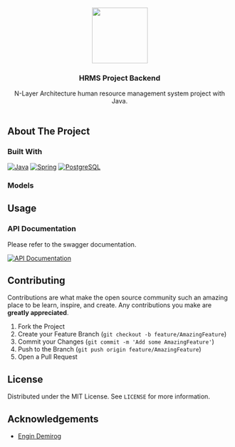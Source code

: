 
<br />

<p align="center">
  <a href="https://github.com/ahmet-cetinkaya/hrms-project-backend"><img src="https://user-images.githubusercontent.com/53148314/117860940-8a011800-b299-11eb-82ee-54fa0c7a9c3a.png" height="125"></a>
  <h3 align="center">HRMS Project Backend</h3>
  <p align="center">
    N-Layer Architecture human resource management system project with Java.
    <br />
    <br />
  </p>
</p>

## About The Project

### Built With

[![Java](https://img.shields.io/badge/Java-ED8B00?style=for-the-badge&logo=java&logoColor=white)](https://www.java.com/)
[![Spring](https://img.shields.io/badge/Spring-6DB33F?style=for-the-badge&logo=spring&logoColor=white)](https://spring.io/)
[![PostgreSQL](https://img.shields.io/badge/PostgreSQL-316192?style=for-the-badge&logo=postgresql&logoColor=white)](https://www.postgresql.org/)

### Models



## Usage

### API Documentation

Please refer to the swagger documentation.

[![API Documentation](https://img.shields.io/badge/Swagger-85EA2D?style=for-the-badge&logo=swagger&logoColor=black)](https://github.com/ahmet-cetinkaya/hrms-project-backend/blob/master/APIDocumentation.md)

## Contributing

Contributions are what make the open source community such an amazing place to be learn, inspire, and create. Any contributions you make are **greatly appreciated**.

1. Fork the Project
2. Create your Feature Branch (`git checkout -b feature/AmazingFeature`)
3. Commit your Changes (`git commit -m 'Add some AmazingFeature'`)
4. Push to the Branch (`git push origin feature/AmazingFeature`)
5. Open a Pull Request

## License

Distributed under the MIT License. See `LICENSE` for more information.

## Acknowledgements

- [Engin Demirog](https://www.linkedin.com/in/engindemirog)
